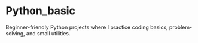 # Python_basic
Beginner-friendly Python projects where I practice coding basics, problem-solving, and small utilities.
